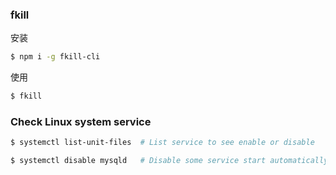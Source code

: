 ### fkill

安装

``` bash
$ npm i -g fkill-cli
```

使用

``` bash
$ fkill
```


### Check Linux system service

``` bash
$ systemctl list-unit-files  # List service to see enable or disable

$ systemctl disable mysqld   # Disable some service start automatically when computer reboot
```
